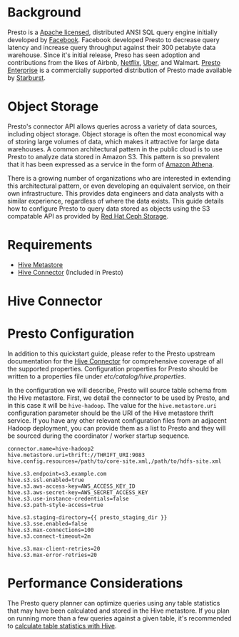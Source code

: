 # Background

Presto is a [Apache licensed](https://github.com/prestodb/presto/blob/master/LICENSE), distributed ANSI SQL query engine initially developed by [Facebook](https://www.facebook.com/notes/facebook-engineering/presto-interacting-with-petabytes-of-data-at-facebook/10151786197628920/). Facebook developed Presto to decrease query latency and increase query throughput against their 300 petabyte data warehouse. Since it's initial release, Preso has seen adoption and contributions from the likes of Airbnb, [Netflix](https://medium.com/netflix-techblog/using-presto-in-our-big-data-platform-on-aws-938035909fd4), [Uber](https://eng.uber.com/presto/), and Walmart. [Presto Enterprise](https://www.starburstdata.com/presto-enterprise/) is a commercially supported distribution of Presto made available by [Starburst](https://www.starburstdata.com/).

# Object Storage

Presto's connector API allows queries across a variety of data sources, including object storage. Object storage is often the most economical way of storing large volumes of data, which makes it attractive for large data warehouses. A common architectural pattern in the public cloud is to use Presto to analyze data stored in Amazon S3. This pattern is so prevalent that it has been expressed as a service in the form of [Amazon Athena](https://aws.amazon.com/athena/).

There is a growing number of organizations who are interested in extending this architectural pattern, or even developing an equivalent service, on their own infrastructure. This provides data engineers and data analysts with a similar experience, regardless of where the data exists. This guide details how to configure Presto to query data stored as objects using the S3 compatable API as provided by [Red Hat Ceph Storage](https://www.redhat.com/en/technologies/storage/ceph).

# Requirements

* [Hive Metastore](https://cwiki.apache.org/confluence/display/Hive/Design#Design-Metastore)
* [Hive Connector](https://prestodb.io/docs/current/connector/hive.html) (Included in Presto)

# Hive Connector



# Presto Configuration

In addition to this quickstart guide, please refer to the Presto upstream documentation for the [Hive Connector](https://prestodb.io/docs/current/connector/hive.html) for comprehensive coverage of all the supported properties. Configuration properties for Presto should be written to a properties file under *etc/catalog/hive.properties*.

In the configuration we will describe, Presto will source table schema from the Hive metastore. First, we detail the connector to be used by Presto, and in this case it will be ```hive-hadoop```. The value for the ```hive.metastore.uri``` configuration parameter should be the URI of the Hive metastore thrift service. If you have any other relevant configuration files from an adjacent Hadoop deployment, you can provide them as a list to Presto and they will be sourced during the coordinator / worker startup sequence.


```
connector.name=hive-hadoop2
hive.metastore.uri=thrift://THRIFT_URI:9083
hive.config.resources=/path/to/core-site.xml,/path/to/hdfs-site.xml
```



```
hive.s3.endpoint=s3.example.com
hive.s3.ssl.enabled=true
hive.s3.aws-access-key=AWS_ACCESS_KEY_ID
hive.s3.aws-secret-key=AWS_SECRET_ACCESS_KEY
hive.s3.use-instance-credentials=false
hive.s3.path-style-access=true
```

```
hive.s3.staging-directory={{ presto_staging_dir }}
hive.s3.sse.enabled=false
hive.s3.max-connections=100
hive.s3.connect-timeout=2m

hive.s3.max-client-retries=20
hive.s3.max-error-retries=20

```

# Performance Considerations

The Presto query planner can optimize queries using any table statistics that may have been calculated and stored in the Hive metastore. If you plan on running more than a few queries against a given table, it's recommended to [calculate table statistics with Hive](https://cwiki.apache.org/confluence/display/Hive/StatsDev).

